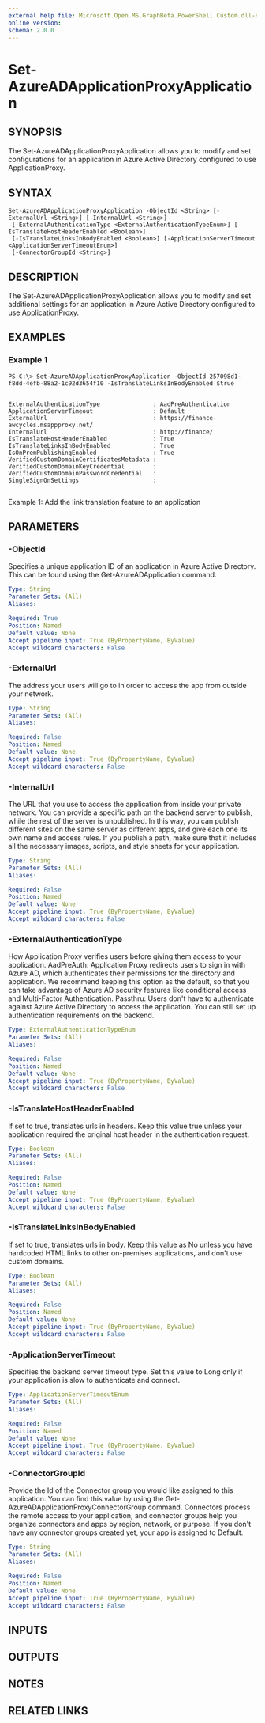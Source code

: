 ```yaml
---
external help file: Microsoft.Open.MS.GraphBeta.PowerShell.Custom.dll-Help.xml
online version: 
schema: 2.0.0
---
```


# Set-AzureADApplicationProxyApplication

## SYNOPSIS
The Set-AzureADApplicationProxyApplication allows you to modify and set configurations for an application in Azure Active Directory configured to use ApplicationProxy. 

## SYNTAX

```
Set-AzureADApplicationProxyApplication -ObjectId <String> [-ExternalUrl <String>] [-InternalUrl <String>]
 [-ExternalAuthenticationType <ExternalAuthenticationTypeEnum>] [-IsTranslateHostHeaderEnabled <Boolean>]
 [-IsTranslateLinksInBodyEnabled <Boolean>] [-ApplicationServerTimeout <ApplicationServerTimeoutEnum>]
 [-ConnectorGroupId <String>]
```

## DESCRIPTION
The Set-AzureADApplicationProxyApplication allows you to modify and set additional settings for an application in Azure Active Directory configured to use ApplicationProxy. 

## EXAMPLES

### Example 1
```
PS C:\> Set-AzureADApplicationProxyApplication -ObjectId 257098d1-f8dd-4efb-88a2-1c92d3654f10 -IsTranslateLinksInBodyEnabled $true


ExternalAuthenticationType               : AadPreAuthentication
ApplicationServerTimeout                 : Default
ExternalUrl                              : https://finance-awcycles.msappproxy.net/
InternalUrl                              : http://finance/
IsTranslateHostHeaderEnabled             : True
IsTranslateLinksInBodyEnabled            : True
IsOnPremPublishingEnabled                : True
VerifiedCustomDomainCertificatesMetadata : 
VerifiedCustomDomainKeyCredential        : 
VerifiedCustomDomainPasswordCredential   : 
SingleSignOnSettings                     :  


```

Example 1: Add the link translation feature to an application

## PARAMETERS

### -ObjectId
Specifies a unique application ID of an application in Azure Active Directory. This can be found using the Get-AzureADApplication command.

```yaml
Type: String
Parameter Sets: (All)
Aliases: 

Required: True
Position: Named
Default value: None
Accept pipeline input: True (ByPropertyName, ByValue)
Accept wildcard characters: False
```

### -ExternalUrl
The address your users will go to in order to access the app from outside your network. 

```yaml
Type: String
Parameter Sets: (All)
Aliases: 

Required: False
Position: Named
Default value: None
Accept pipeline input: True (ByPropertyName, ByValue)
Accept wildcard characters: False
```

### -InternalUrl
The URL that you use to access the application from inside your private network. You can provide a specific path on the backend server to publish, while the rest of the server is unpublished. In this way, you can publish different sites on the same server as different apps, and give each one its own name and access rules. If you publish a path, make sure that it includes all the necessary images, scripts, and style sheets for your application. 

```yaml
Type: String
Parameter Sets: (All)
Aliases: 

Required: False
Position: Named
Default value: None
Accept pipeline input: True (ByPropertyName, ByValue)
Accept wildcard characters: False
```

### -ExternalAuthenticationType
How Application Proxy verifies users before giving them access to your application. 
AadPreAuth: Application Proxy redirects users to sign in with Azure AD, which authenticates their permissions for the directory and application. We recommend keeping this option as the default, so that you can take advantage of Azure AD security features like conditional access and Multi-Factor Authentication.
Passthru: Users don't have to authenticate against Azure Active Directory to access the application. You can still set up authentication requirements on the backend.

```yaml
Type: ExternalAuthenticationTypeEnum
Parameter Sets: (All)
Aliases: 

Required: False
Position: Named
Default value: None
Accept pipeline input: True (ByPropertyName, ByValue)
Accept wildcard characters: False
```

### -IsTranslateHostHeaderEnabled
If set to true, translates urls in headers. Keep this value true unless your application required the original host header in the authentication request.

```yaml
Type: Boolean
Parameter Sets: (All)
Aliases: 

Required: False
Position: Named
Default value: None
Accept pipeline input: True (ByPropertyName, ByValue)
Accept wildcard characters: False
```

### -IsTranslateLinksInBodyEnabled
If set to true, translates urls in body. Keep this value as No unless you have hardcoded HTML links to other on-premises applications, and don't use custom domains.

```yaml
Type: Boolean
Parameter Sets: (All)
Aliases: 

Required: False
Position: Named
Default value: None
Accept pipeline input: True (ByPropertyName, ByValue)
Accept wildcard characters: False
```

### -ApplicationServerTimeout
Specifies the backend server timeout type. Set this value to Long only if your application is slow to authenticate and connect. 

```yaml
Type: ApplicationServerTimeoutEnum
Parameter Sets: (All)
Aliases: 

Required: False
Position: Named
Default value: None
Accept pipeline input: True (ByPropertyName, ByValue)
Accept wildcard characters: False
```

### -ConnectorGroupId
Provide the Id of the Connector group you would like assigned to this application. You can find this value by using the Get-AzureADApplicationProxyConnectorGroup command.
Connectors process the remote access to your application, and connector groups help you organize connectors and apps by region, network, or purpose. If you don't have any connector groups created yet, your app is assigned to Default.

```yaml
Type: String
Parameter Sets: (All)
Aliases: 

Required: False
Position: Named
Default value: None
Accept pipeline input: True (ByPropertyName, ByValue)
Accept wildcard characters: False
```

## INPUTS

## OUTPUTS

## NOTES
## RELATED LINKS

